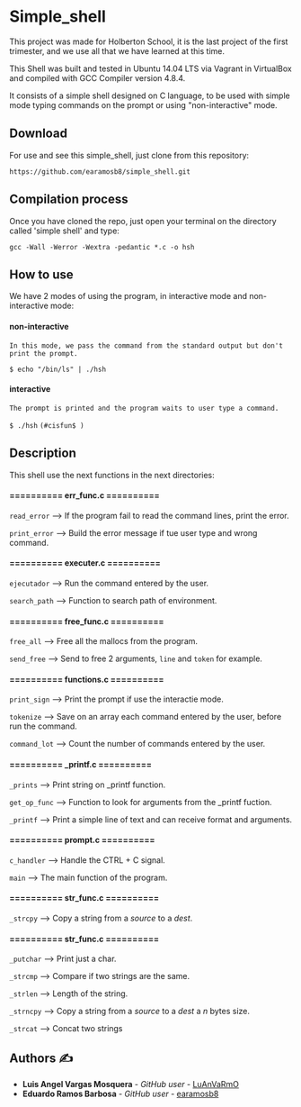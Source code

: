 # Simple_shell

This project was made for Holberton School, it is the last project of the first trimester, and we use all that we have learned at this time.

This Shell was built and tested in Ubuntu 14.04 LTS via Vagrant in VirtualBox and compiled with GCC Compiler version 4.8.4.

It consists of a simple shell designed on C language, to be used with simple mode typing commands on the prompt or using "non-interactive" mode.

## Download

For use and see this simple_shell, just clone from this repository:

`https://github.com/earamosb8/simple_shell.git`

## Compilation process

Once you have cloned the repo, just open your terminal on the directory called 'simple shell' and type:

`gcc -Wall -Werror -Wextra -pedantic *.c -o hsh`

## How to use

We have 2 modes of using the program, in interactive mode and non-interactive mode:

#### non-interactive

    In this mode, we pass the command from the standard output but don't print the prompt.

`$ echo "/bin/ls" | ./hsh`


#### interactive

    The prompt is printed and the program waits to user type a command.

`$ ./hsh`
`(#cisfun$ )`

## Description

This shell use the next functions in the next directories:

#### ========== err_func.c ==========

`read_error`        --> If the program fail to read the command lines, print the error.

`print_error`       --> Build the error message if tue user type and wrong command.       


#### ========== executer.c ==========

`ejecutador`        --> Run the command entered by the user.

`search_path`	    --> Function to search path of environment.


#### ========== free_func.c ==========

`free_all`          --> Free all the mallocs from the program.

`send_free`         --> Send to free 2 arguments, `line` and `token` for example.


#### ========== functions.c ==========

`print_sign`        --> Print the prompt if use the interactie mode.

`tokenize`          --> Save on an array each command entered by the user, before run the command.

`command_lot`       --> Count the number of commands entered by the user.


#### ========== _printf.c ==========

`_prints`           --> Print string on _printf function.

`get_op_func`       --> Function to look for arguments from the _printf fuction.

`_printf`           --> Print a simple line of text and can receive format and arguments.


#### ========== prompt.c ==========

`c_handler`         --> Handle the CTRL + C signal.

`main`              --> The main function of the program.


#### ========== str_func.c ==========

`_strcpy`          --> Copy a string from a _source_ to a _dest_.


#### ========== str_func.c ==========

`_putchar`          --> Print just a char.

`_strcmp`           --> Compare if two strings are the same.

`_strlen`           --> Length of the string.

`_strncpy`          --> Copy a string from a _source_ to a _dest_ a _n_ bytes size.

`_strcat`	    --> Concat two strings

## Authors ✍

* **Luis Angel Vargas Mosquera** - *GitHub user* - [LuAnVaRmO](https://github.com/LuAnVaRmO)
* **Eduardo Ramos Barbosa** - *GitHub user* - [earamosb8](https://github.com/earamosb8)
